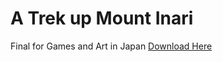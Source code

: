 # A Trek up Mount Inari
Final for Games and Art in Japan
[Download Here](https://benthehun1.itch.io/mount-inari)
